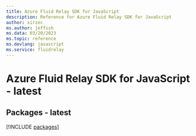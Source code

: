 ```yaml
---
title: Azure Fluid Relay SDK for JavaScript
description: Reference for Azure Fluid Relay SDK for JavaScript
author: xirzec
ms.author: jeffish
ms.data: 03/20/2023
ms.topic: reference
ms.devlang: javascript
ms.service: fluidrelay
---
```

# Azure Fluid Relay SDK for JavaScript - latest
## Packages - latest
[!INCLUDE [packages](fluid-relay-index.md)]